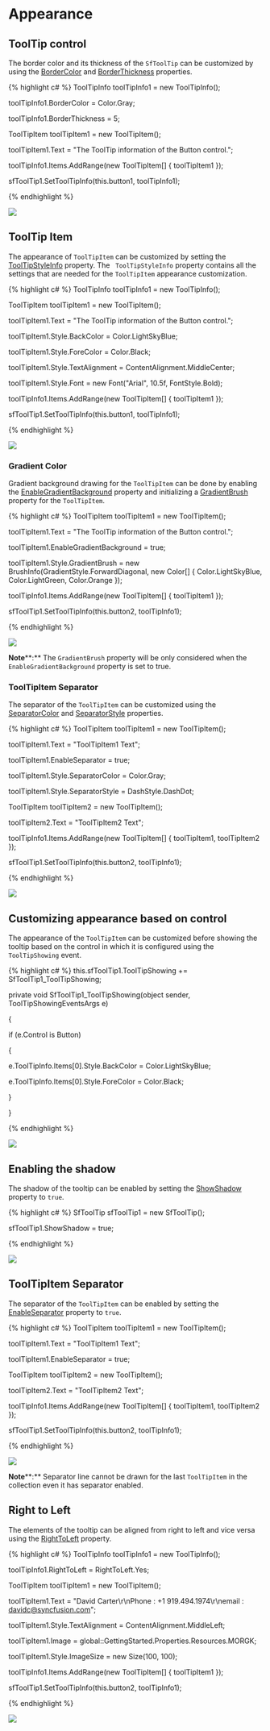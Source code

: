 # Appearance

## ToolTip control

The border color and its thickness of the `SfToolTip` can be customized by using the [BorderColor](http://172.16.0.145:8080/Syncfusion.Core.WinForms/api/Syncfusion.WinForms.ToolTip.ToolTipInfo.html#Syncfusion_WinForms_ToolTip_ToolTipInfo_BorderColor "") and [BorderThickness](http://172.16.0.145:8080/Syncfusion.Core.WinForms/api/Syncfusion.WinForms.ToolTip.ToolTipInfo.html#Syncfusion_WinForms_ToolTip_ToolTipInfo_BorderThickness "") properties.

{% highlight c# %}
ToolTipInfo toolTipInfo1 = new ToolTipInfo();

toolTipInfo1.BorderColor = Color.Gray;

toolTipInfo1.BorderThickness = 5;

ToolTipItem toolTipItem1 = new ToolTipItem();

toolTipItem1.Text = "The ToolTip information of the Button control.";

toolTipInfo1.Items.AddRange(new ToolTipItem[] { toolTipItem1 });

sfToolTip1.SetToolTipInfo(this.button1, toolTipInfo1);



{% endhighlight %}

![](SfToolTip_images/SfToolTip_img15.jpeg)


## ToolTip Item

The appearance of `ToolTipItem` can be customized by setting the [ToolTipStyleInfo](http://172.16.0.145:8080/Syncfusion.Core.WinForms/api/Syncfusion.WinForms.ToolTip.ToolTipStyleInfo.html# "") property. The ` ToolTipStyleInfo` property contains all the settings that are needed for the `ToolTipItem` appearance customization.

{% highlight c# %}
ToolTipInfo toolTipInfo1 = new ToolTipInfo();

ToolTipItem toolTipItem1 = new ToolTipItem();

toolTipItem1.Text = "The ToolTip information of the Button control.";

toolTipItem1.Style.BackColor = Color.LightSkyBlue;

toolTipItem1.Style.ForeColor = Color.Black;

toolTipItem1.Style.TextAlignment = ContentAlignment.MiddleCenter;

toolTipItem1.Style.Font = new Font("Arial", 10.5f, FontStyle.Bold);

toolTipInfo1.Items.AddRange(new ToolTipItem[] { toolTipItem1 });

sfToolTip1.SetToolTipInfo(this.button1, toolTipInfo1);



{% endhighlight %}

![](SfToolTip_images/SfToolTip_img16.jpeg)


### Gradient Color

Gradient background drawing for the `ToolTipItem` can be done by enabling the [EnableGradientBackground](http://172.16.0.145:8080/Syncfusion.Core.WinForms/api/Syncfusion.WinForms.ToolTip.ToolTipItem.html#Syncfusion_WinForms_ToolTip_ToolTipItem_EnableGradientBackground "") property and initializing a [GradientBrush](http://172.16.0.145:8080/Syncfusion.Core.WinForms/api/Syncfusion.WinForms.ToolTip.ToolTipStyleInfo.html#Syncfusion_WinForms_ToolTip_ToolTipStyleInfo_GradientBrush "") property for the `ToolTipItem`. 

{% highlight c# %}
ToolTipItem toolTipItem1 = new ToolTipItem();

toolTipItem1.Text = "The ToolTip information of the Button control.";

toolTipItem1.EnableGradientBackground = true;

toolTipItem1.Style.GradientBrush = new BrushInfo(GradientStyle.ForwardDiagonal, new Color[] { Color.LightSkyBlue, Color.LightGreen, Color.Orange });

toolTipInfo1.Items.AddRange(new ToolTipItem[] { toolTipItem1 });

sfToolTip1.SetToolTipInfo(this.button2, toolTipInfo1);



{% endhighlight %}

![](SfToolTip_images/SfToolTip_img17.jpeg)


**Note****:** The `GradientBrush` property will be only considered when the `EnableGradientBackground` property is set to true.

### ToolTipItem Separator

The separator of the `ToolTipItem` can be customized using the [SeparatorColor](http://172.16.0.145:8080/Syncfusion.Core.WinForms/api/Syncfusion.WinForms.ToolTip.ToolTipStyleInfo.html#Syncfusion_WinForms_ToolTip_ToolTipStyleInfo_SeparatorColor "") and [SeparatorStyle](http://172.16.0.145:8080/Syncfusion.Core.WinForms/api/Syncfusion.WinForms.ToolTip.ToolTipStyleInfo.html#Syncfusion_WinForms_ToolTip_ToolTipStyleInfo_SeparatorStyle "") properties.

{% highlight c# %}
ToolTipItem toolTipItem1 = new ToolTipItem();

toolTipItem1.Text = "ToolTipItem1 Text";

toolTipItem1.EnableSeparator = true;

toolTipItem1.Style.SeparatorColor = Color.Gray;

toolTipItem1.Style.SeparatorStyle = DashStyle.DashDot;

ToolTipItem toolTipItem2 = new ToolTipItem();

toolTipItem2.Text = "ToolTipItem2 Text";

toolTipInfo1.Items.AddRange(new ToolTipItem[] { toolTipItem1, toolTipItem2 });

sfToolTip1.SetToolTipInfo(this.button2, toolTipInfo1);



{% endhighlight %}

![](SfToolTip_images/SfToolTip_img18.jpeg)


## Customizing appearance based on control

The appearance of the `ToolTipItem` can be customized before showing the tooltip based on the control in which it is configured using the `ToolTipShowing` event.

{% highlight c# %}
this.sfToolTip1.ToolTipShowing += SfToolTip1_ToolTipShowing;

private void SfToolTip1_ToolTipShowing(object sender, ToolTipShowingEventsArgs e)

{

if (e.Control is Button)

{

e.ToolTipInfo.Items[0].Style.BackColor = Color.LightSkyBlue;

e.ToolTipInfo.Items[0].Style.ForeColor = Color.Black;

}

}



{% endhighlight %}

![](SfToolTip_images/SfToolTip_img19.jpeg)


## Enabling the shadow

The shadow of the tooltip can be enabled by setting the [ShowShadow](http://172.16.0.145:8080/Syncfusion.Core.WinForms/api/Syncfusion.WinForms.ToolTip.SfToolTip.html#Syncfusion_WinForms_ToolTip_SfToolTip_ShowShadow "") property to `true`.

{% highlight c# %}
SfToolTip sfToolTip1 = new SfToolTip();

sfToolTip1.ShowShadow = true;



{% endhighlight %}

![](SfToolTip_images/SfToolTip_img20.jpeg)


## ToolTipItem Separator

The separator of the `ToolTipItem` can be enabled by setting the [EnableSeparator](http://172.16.0.145:8080/Syncfusion.Core.WinForms/api/Syncfusion.WinForms.ToolTip.ToolTipItem.html#Syncfusion_WinForms_ToolTip_ToolTipItem_EnableSeparator "") property to `true`.

{% highlight c# %}
ToolTipItem toolTipItem1 = new ToolTipItem();

toolTipItem1.Text = "ToolTipItem1 Text";

toolTipItem1.EnableSeparator = true;

ToolTipItem toolTipItem2 = new ToolTipItem();

toolTipItem2.Text = "ToolTipItem2 Text";

toolTipInfo1.Items.AddRange(new ToolTipItem[] { toolTipItem1, toolTipItem2 });

sfToolTip1.SetToolTipInfo(this.button2, toolTipInfo1);



{% endhighlight %}

![](SfToolTip_images/SfToolTip_img21.jpeg)


**Note****:** Separator line cannot be drawn for the last `ToolTipItem` in the collection even it has separator enabled.

## Right to Left

The elements of the tooltip can be aligned from right to left and vice versa using the [RightToLeft](http://172.16.0.145:8080/Syncfusion.Core.WinForms/api/Syncfusion.WinForms.ToolTip.ToolTipInfo.html#Syncfusion_WinForms_ToolTip_ToolTipInfo_RightToLeft "") property. 

{% highlight c# %}
ToolTipInfo toolTipInfo1 = new ToolTipInfo();

toolTipInfo1.RightToLeft = RightToLeft.Yes;

ToolTipItem toolTipItem1 = new ToolTipItem();

toolTipItem1.Text = "David Carter\r\nPhone : +1 919.494.1974\r\nemail : davidc@syncfusion.com";

toolTipItem1.Style.TextAlignment = ContentAlignment.MiddleLeft;

toolTipItem1.Image = global::GettingStarted.Properties.Resources.MORGK;

toolTipItem1.Style.ImageSize = new Size(100, 100);

toolTipInfo1.Items.AddRange(new ToolTipItem[] { toolTipItem1 });

sfToolTip1.SetToolTipInfo(this.button2, toolTipInfo1);



{% endhighlight %}

![](SfToolTip_images/SfToolTip_img22.jpeg)


